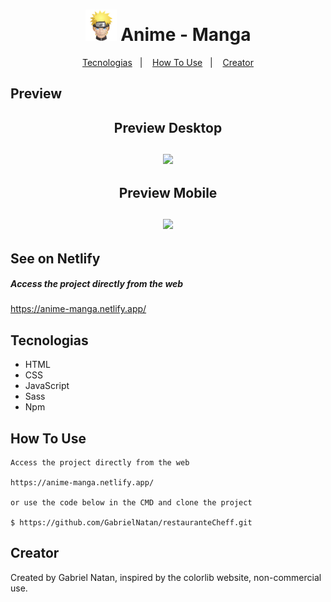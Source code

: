 <h1 align="center">
    <img src="src/img/favicon.png" width="50">  
     Anime - Manga
</h1>

<p align="center">
  <a href="#Tecnologias">Tecnologias</a>&nbsp;&nbsp;&nbsp;|&nbsp;&nbsp;&nbsp;
  <a href="#how-to-use">How To Use</a>&nbsp;&nbsp;&nbsp;|&nbsp;&nbsp;&nbsp;
  <a href="#Creator">Creator</a>
</p>

Preview
-------

<h2 align="center">
    Preview Desktop
    <br>
    <br>
    <img  src="src/img/anime-manga-desk.gif">
</h2>

<h2 align="center">
    Preview Mobile
    <br>
    <br>
       <img  src="src/img/anime-manga-mob.gif">
</h2>





See on Netlify
--------
##### Access the project directly from the web

https://anime-manga.netlify.app/


Tecnologias
--------

- HTML
- CSS
- JavaScript
- Sass
- Npm


How To Use
-----------

```
Access the project directly from the web

https://anime-manga.netlify.app/

or use the code below in the CMD and clone the project

$ https://github.com/GabrielNatan/restauranteCheff.git
```



Creator
-----------


Created by Gabriel Natan, inspired by the colorlib website, non-commercial use.
